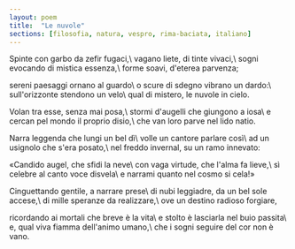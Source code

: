 ```yaml
---
layout: poem
title:  "Le nuvole"
sections: [filosofia, natura, vespro, rima-baciata, italiano]
---
```


Spinte con garbo da zefir fugaci,\\
vagano liete, di tinte vivaci,\\
sogni evocando di mistica essenza,\\
forme soavi, d'eterea parvenza;

sereni paesaggi ornano al guardo\\
o scure di sdegno vibrano un dardo:\\
sull'orizzonte stendono un velo\\
qual di mistero, le nuvole in cielo.

Volan tra esse, senza mai posa,\\
stormi d'augelli che giungono a iosa\\
e cercan pel mondo il proprio disio,\\
che van loro parve nel lido natio.

Narra leggenda che lungi un bel dì\\
volle un cantore parlare così\\
ad un usignolo che s'era posato,\\
nel freddo invernal, su un ramo innevato:

«Candido augel, che sfidi la neve\\
con vaga virtude, che l'alma fa lieve,\\
sì celebre al canto voce disvela\\
e narrami quanto nel cosmo si cela!»

Cinguettando gentile, a narrare prese\\
di nubi leggiadre, da un bel sole accese,\\
di mille speranze da realizzare,\\
ove un destino radioso forgiare,

ricordando ai mortali che breve è la vita\\
e stolto è lasciarla nel buio passita\\
e, qual viva fiamma dell'animo umano,\\
che i sogni seguire del cor non è vano.
